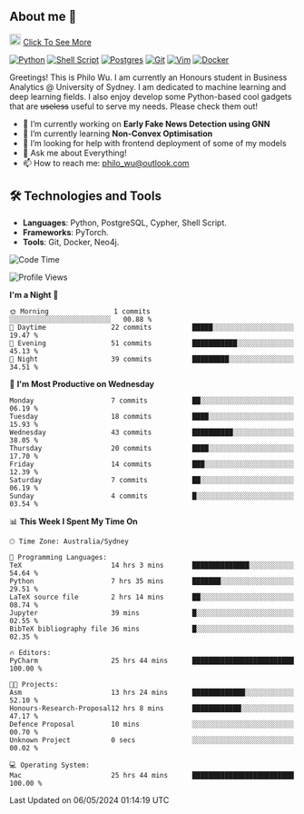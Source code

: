 ## About me 🤗

<a href="#"><img src="https://media.giphy.com/media/hvRJCLFzcasrR4ia7z/giphy.gif" width="20px" height="20px"></a> [Click To See More](https://philowu.notion.site/philowu/Philo-Hao-Wu-8bc7b2a81217493399d7db22df70fbfd)

[![Python](https://img.shields.io/badge/python-3670A0?style=for-the-badge&logo=python&logoColor=ffdd54)](#)
[![Shell Script](https://img.shields.io/badge/shell_script-%23121011.svg?style=for-the-badge&logo=gnu-bash&logoColor=white)](#)
[![Postgres](https://img.shields.io/badge/postgres-%23316192.svg?style=for-the-badge&logo=postgresql&logoColor=white)](#)
[![Git](https://img.shields.io/badge/git-%23F05033.svg?style=for-the-badge&logo=git&logoColor=white)](#)
[![Vim](https://img.shields.io/badge/VIM-%2311AB00.svg?style=for-the-badge&logo=vim&logoColor=white)](#)
[![Docker](https://img.shields.io/badge/docker-%230db7ed.svg?style=for-the-badge&logo=docker&logoColor=white)](#)

Greetings! This is Philo Wu. I am currently an Honours student in Business Analytics \@ University of Sydney. I am dedicated to machine learning and deep learning fields. I also enjoy develop some Python-based cool gadgets that are ~~useless~~ useful to serve my needs. Please check them out!

- 🔭 I’m currently working on **Early Fake News Detection using GNN**
- 🌱 I’m currently learning **Non-Convex Optimisation**
- 🤔 I’m looking for help with frontend deployment of some of my models
- 💬 Ask me about Everything!
- 📫 How to reach me: philo_wu@outlook.com

## 🛠 Technologies and Tools
- **Languages**: Python, PostgreSQL, Cypher, Shell Script.
- **Frameworks**: PyTorch.
- **Tools**: Git, Docker, Neo4j.

<!--START_SECTION:waka-->
![Code Time](http://img.shields.io/badge/Code%20Time-125%20hrs%2047%20mins-blue)

![Profile Views](http://img.shields.io/badge/Profile%20Views-0-blue)

**I'm a Night 🦉** 

```text
🌞 Morning                1 commits           ░░░░░░░░░░░░░░░░░░░░░░░░░   00.88 % 
🌆 Daytime                22 commits          █████░░░░░░░░░░░░░░░░░░░░   19.47 % 
🌃 Evening                51 commits          ███████████░░░░░░░░░░░░░░   45.13 % 
🌙 Night                  39 commits          █████████░░░░░░░░░░░░░░░░   34.51 % 
```
📅 **I'm Most Productive on Wednesday** 

```text
Monday                   7 commits           ██░░░░░░░░░░░░░░░░░░░░░░░   06.19 % 
Tuesday                  18 commits          ████░░░░░░░░░░░░░░░░░░░░░   15.93 % 
Wednesday                43 commits          ██████████░░░░░░░░░░░░░░░   38.05 % 
Thursday                 20 commits          ████░░░░░░░░░░░░░░░░░░░░░   17.70 % 
Friday                   14 commits          ███░░░░░░░░░░░░░░░░░░░░░░   12.39 % 
Saturday                 7 commits           ██░░░░░░░░░░░░░░░░░░░░░░░   06.19 % 
Sunday                   4 commits           █░░░░░░░░░░░░░░░░░░░░░░░░   03.54 % 
```


📊 **This Week I Spent My Time On** 

```text
🕑︎ Time Zone: Australia/Sydney

💬 Programming Languages: 
TeX                      14 hrs 3 mins       ██████████████░░░░░░░░░░░   54.64 % 
Python                   7 hrs 35 mins       ███████░░░░░░░░░░░░░░░░░░   29.51 % 
LaTeX source file        2 hrs 14 mins       ██░░░░░░░░░░░░░░░░░░░░░░░   08.74 % 
Jupyter                  39 mins             █░░░░░░░░░░░░░░░░░░░░░░░░   02.55 % 
BibTeX bibliography file 36 mins             █░░░░░░░░░░░░░░░░░░░░░░░░   02.35 % 

🔥 Editors: 
PyCharm                  25 hrs 44 mins      █████████████████████████   100.00 % 

🐱‍💻 Projects: 
Asm                      13 hrs 24 mins      █████████████░░░░░░░░░░░░   52.10 % 
Honours-Research-Proposal12 hrs 8 mins       ████████████░░░░░░░░░░░░░   47.17 % 
Defence Proposal         10 mins             ░░░░░░░░░░░░░░░░░░░░░░░░░   00.70 % 
Unknown Project          0 secs              ░░░░░░░░░░░░░░░░░░░░░░░░░   00.02 % 

💻 Operating System: 
Mac                      25 hrs 44 mins      █████████████████████████   100.00 % 
```


 Last Updated on 06/05/2024 01:14:19 UTC
<!--END_SECTION:waka-->
